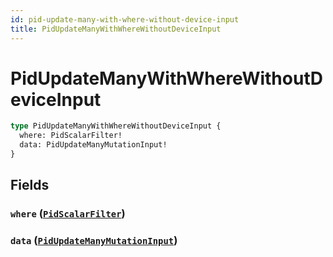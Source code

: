 ```yaml
---
id: pid-update-many-with-where-without-device-input
title: PidUpdateManyWithWhereWithoutDeviceInput
---
```


 # PidUpdateManyWithWhereWithoutDeviceInput





```graphql
type PidUpdateManyWithWhereWithoutDeviceInput {
  where: PidScalarFilter!
  data: PidUpdateManyMutationInput!
}
```


## Fields

### `where` ([`PidScalarFilter`](/inputs/pid-scalar-filter))




### `data` ([`PidUpdateManyMutationInput`](/inputs/pid-update-many-mutation-input))






